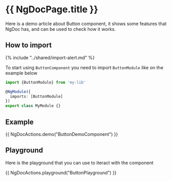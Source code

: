 # {{ NgDocPage.title }}

Here is a demo article about Button component, it shows some features that
NgDoc has, and can be used to check how it works.

## How to import

{% include "../shared/import-alert.md" %}

To start using `ButtonComponent` you need to import `ButtonModule` like on the example below

```typescript
import {ButtonModule} from 'my-lib'

@NgModule({
  imports: [ButtonModule]
})
export class MyModule {}
```

## Example

{{ NgDocActions.demo("ButtonDemoComponent") }}

## Playground

Here is the playground that you can use to iteract with the component

{{ NgDocActions.playground("ButtonPlayground") }}
